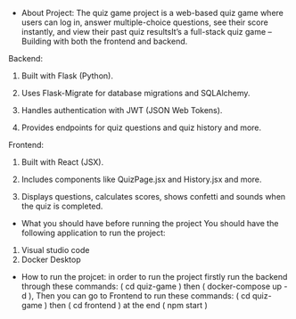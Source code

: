 - About Project:
The quiz game project is a web-based quiz game where users can log in, answer multiple-choice questions, see their score instantly, and view their past quiz resultsIt’s a full-stack quiz game – Building with both the frontend and backend.

Backend:

1. Built with Flask (Python).

2. Uses Flask-Migrate for database migrations and SQLAlchemy.

3. Handles authentication with JWT (JSON Web Tokens).

4. Provides endpoints for quiz questions and quiz history and more.

Frontend:

1. Built with React (JSX).

2. Includes components like QuizPage.jsx and History.jsx and more.

3. Displays questions, calculates scores, shows confetti and sounds when the quiz is completed.


- What you should have before running the project
You should have the following application to run the project:
1. Visual studio code
2. Docker Desktop
- How to run the projcet:
 in order to run the project firstly run the backend through these commands: ( cd quiz-game ) then ( docker-compose up -d ), Then you can go to Frontend to run these commands: ( cd quiz-game ) then ( cd frontend ) at the end ( npm start )   


